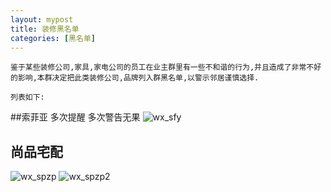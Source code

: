 ```yaml
---
layout: mypost
title: 装修黑名单
categories: [黑名单]
---
```


 
	鉴于某些装修公司,家具,家电公司的员工在业主群里有一些不和谐的行为,并且造成了非常不好的影响,本群决定把此类装修公司,品牌列入群黑名单,以警示邻居谨慎选择. 

	列表如下:
 
##索菲亚 多次提醒 多次警告无果
![wx_sfy](wx_sfy.png)


## 尚品宅配
![wx_spzp](wx_spzp.png)
![wx_spzp2](wx_spzp2.png)
  